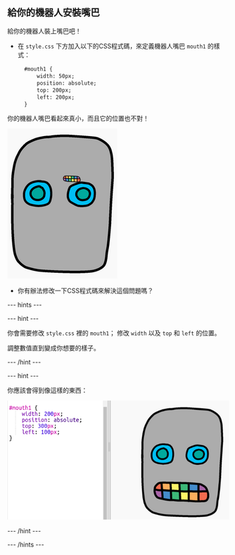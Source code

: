 ## 給你的機器人安裝嘴巴

給你的機器人裝上嘴巴吧！

- 在 `style.css` 下方加入以下的CSS程式碼，來定義機器人嘴巴 `mouth1` 的樣式：
    
        #mouth1 {
            width: 50px;
            position: absolute;
            top: 200px;
            left: 200px;
        }
        

你的機器人嘴巴看起來真小，而且它的位置也不對！

![截圖](images/robot-mouth.png)

- 你有辦法修改一下CSS程式碼來解決這個問題嗎？

--- hints ---

--- hint ---

你會需要修改 `style.css` 裡的 `mouth1`； 修改 `width` 以及 `top` 和 `left` 的位置。

調整數值直到變成你想要的樣子。

--- /hint ---

--- hint ---

你應該會得到像這樣的東西：

![截圖](images/robot-mouth-code.png)

--- /hint ---

--- /hints ---